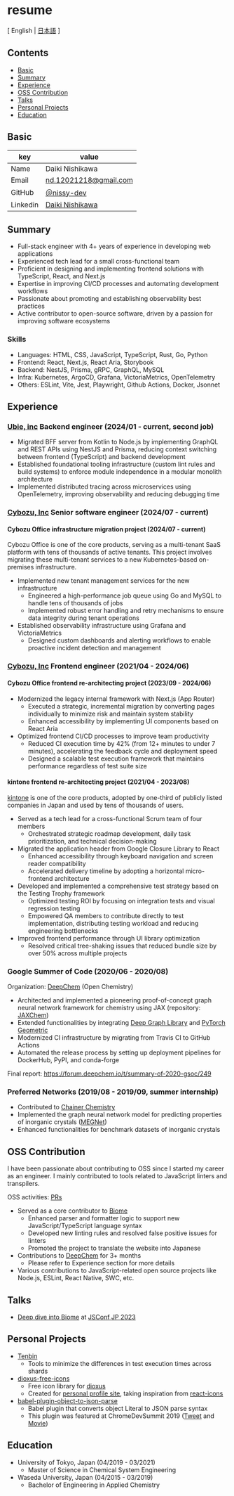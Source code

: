 # resume

[ English | [日本語](/README-ja.md) ]

## Contents

- [Basic](#basic)
- [Summary](#summary)
- [Experience](#experience)
- [OSS Contribution](#oss-contribution)
- [Talks](#talks)
- [Personal Projects](#personal-projects)
- [Education](#education)

## Basic

| key      | value                                                                     |
| -------- | ------------------------------------------------------------------------- |
| Name     | Daiki Nishikawa                                                           |
| Email    | nd.12021218@gmail.com                                                     |
| GitHub   | [＠nissy-dev](https://github.com/nissy-dev)                               |
| Linkedin | [Daiki Nishikawa](https://www.linkedin.com/in/daiki-nishikawa-85abbb1a6/) |

## Summary

- Full-stack engineer with 4+ years of experience in developing web applications
- Experienced tech lead for a small cross-functional team
- Proficient in designing and implementing frontend solutions with TypeScript, React, and Next.js
- Expertise in improving CI/CD processes and automating development workflows
- Passionate about promoting and establishing observability best practices
- Active contributor to open-source software, driven by a passion for improving software ecosystems

### Skills

- Languages: HTML, CSS, JavaScript, TypeScript, Rust, Go, Python
- Frontend: React, Next.js, React Aria, Storybook
- Backend: NestJS, Prisma, gRPC, GraphQL, MySQL
- Infra: Kubernetes, ArgoCD, Grafana, VictoriaMetrics, OpenTelemetry
- Others: ESLint, Vite, Jest, Playwright, Github Actions, Docker, Jsonnet

## Experience

### [Ubie, inc](https://ubiehealth.com/company) Backend engineer (2024/01 - current, second job)

- Migrated BFF server from Kotlin to Node.js by implementing GraphQL and REST APIs using NestJS and Prisma, reducing context switching between frontend (TypeScript) and backend development
- Established foundational tooling infrastructure (custom lint rules and build systems) to enforce module independence in a modular monolith architecture
- Implemented distributed tracing across microservices using OpenTelemetry, improving observability and reducing debugging time

### [Cybozu, Inc](https://cybozu-global.com/) Senior software engineer (2024/07 - current) 

#### Cybozu Office infrastructure migration project (2024/07 - current)

Cybozu Office is one of the core products, serving as a multi-tenant SaaS platform with tens of thousands of active tenants. This project involves migrating these multi-tenant services to a new Kubernetes-based on-premises infrastructure.

- Implemented new tenant management services for the new infrastructure
  - Engineered a high-performance job queue using Go and MySQL to handle tens of thousands of jobs
  - Implemented robust error handling and retry mechanisms to ensure data integrity during tenant operations
- Established observability infrastructure using Grafana and VictoriaMetrics
  - Designed custom dashboards and alerting workflows to enable proactive incident detection and management
 
### [Cybozu, Inc](https://cybozu-global.com/) Frontend engineer (2021/04 - 2024/06) 

#### Cybozu Office frontend re-architecting project (2023/09 - 2024/06)

- Modernized the legacy internal framework with Next.js (App Router)
  - Executed a strategic, incremental migration by converting pages individually to minimize risk and maintain system stability
  - Enhanced accessibility by implementing UI components based on React Aria
- Optimized frontend CI/CD processes to improve team productivity
  - Reduced CI execution time by 42% (from 12+ minutes to under 7 minutes), accelerating the feedback cycle and deployment speed
  - Designed a scalable test execution framework that maintains performance regardless of test suite size

#### kintone frontend re-architecting project (2021/04 - 2023/08)

[kintone](https://www.kintone.com/en-us/) is one of the core products, adopted by one-third of publicly listed companies in Japan and used by tens of thousands of users.

- Served as a tech lead for a cross-functional Scrum team of four members
  - Orchestrated strategic roadmap development, daily task prioritization, and technical decision-making
- Migrated the application header from Google Closure Library to React
  - Enhanced accessibility through keyboard navigation and screen reader compatibility
  - Accelerated delivery timeline by adopting a horizontal micro-frontend architecture
- Developed and implemented a comprehensive test strategy based on the Testing Trophy framework
  - Optimized testing ROI by focusing on integration tests and visual regression testing
  - Empowered QA members to contribute directly to test implementation, distributing testing workload and reducing engineering bottlenecks
- Improved frontend performance through UI library optimization
  - Resolved critical tree-shaking issues that reduced bundle size by over 50% across multiple projects

### Google Summer of Code (2020/06 - 2020/08)

Organization: [DeepChem](https://github.com/deepchem/deepchem) (Open Chemistry)

- Architected and implemented a pioneering proof-of-concept graph neural network framework for chemistry using JAX (repository: [JAXChem](https://github.com/deepchem/jaxchem))
- Extended functionalities by integrating [Deep Graph Library](https://www.dgl.ai/) and [PyTorch Geometric](https://pytorch-geometric.readthedocs.io/en/latest/)
- Modernized CI infrastructure by migrating from Travis CI to GitHub Actions
- Automated the release process by setting up deployment pipelines for DockerHub, PyPI, and conda-forge

Final report: https://forum.deepchem.io/t/summary-of-2020-gsoc/249

### Preferred Networks (2019/08 - 2019/09, summer internship)

- Contributed to [Chainer Chemistry](https://github.com/chainer/chainer-chemistry)
- Implemented the graph neural network model for predicting properties of inorganic crystals ([MEGNet](https://github.com/materialsvirtuallab/megnet))
- Enhanced functionalities for benchmark datasets of inorganic crystals

## OSS Contribution

I have been passionate about contributing to OSS since I started my career as an engineer. I mainly contributed to tools related to JavaScript linters and transpilers.

OSS activities: [PRs](https://github.com/pulls?page=1&q=is%3Apr+author%3Anissy-dev+archived%3Afalse+-org%3Anissy-dev)

- Served as a core contributor to [Biome](https://github.com/biomejs/biome)
  - Enhanced parser and formatter logic to support new JavaScript/TypeScript language syntax
  - Developed new linting rules and resolved false positive issues for linters
  - Promoted the project to translate the website into Japanese
- Contributions to [DeepChem](https://github.com/deepchem/deepchem) for 3+ months
  - Please refer to Experience section for more details
- Various contributions to JavaScript-related open source projects like Node.js, ESLint, React Native, SWC, etc.

## Talks

- [Deep dive into Biome](https://speakerdeck.com/nissydev/deep-dive-into-biome-in-jsconf-2023) at [JSConf JP 2023](https://jsconf.jp/2023/talk/daiki-nishikawa-1/)

## Personal Projects

- [Tenbin](https://github.com/nissy-dev/tenbin)
  - Tools to minimize the differences in test execution times across shards
- [dioxus-free-icons](https://github.com/nissy-dev/dioxus-free-icons)
  - Free icon library for [dioxus](https://dioxuslabs.com/)
  - Created for [personal profile site](https://nissy.dev), taking inspiration from [react-icons](https://github.com/react-icons/react-icons)
- [babel-plugin-object-to-json-parse](https://github.com/nissy-dev/babel-plugin-object-to-json-parse)
  - Babel plugin that converts object Literal to JSON parse syntax
  - This plugin was featured at ChromeDevSummit 2019 ([Tweet](https://twitter.com/mathias/status/1198266203413897216?s=20) and [Movie](https://www.youtube.com/watch?v=ff4fgQxPaO0))

## Education

- University of Tokyo, Japan (04/2019 - 03/2021)
  - Master of Science in Chemical System Engineering
- Waseda University, Japan (04/2015 - 03/2019)
  - Bachelor of Engineering in Applied Chemistry
